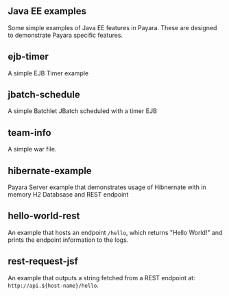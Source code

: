 ## Java EE examples

Some simple examples of Java EE features in Payara. These are designed to demonstrate Payara specific features.

## ejb-timer
A simple EJB Timer example

## jbatch-schedule
A simple Batchlet JBatch scheduled with a timer EJB

## team-info
A simple war file.

## hibernate-example
Payara Server example that demonstrates usage of Hibnernate with in memory H2 Databsase and REST endpoint

## hello-world-rest
An example that hosts an endpoint `/hello`, which returns "Hello World!" and prints the endpoint information to the logs.

## rest-request-jsf
An example that outputs a string fetched from a REST endpoint at: `http://api.${host-name}/hello`.
